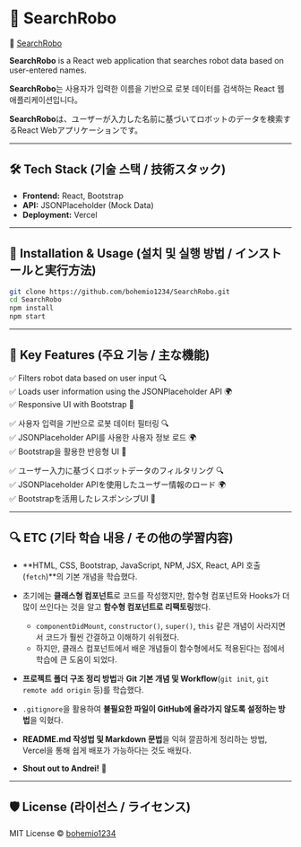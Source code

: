 # 🤖 SearchRobo 

🔗 [SearchRobo](https://searchrobo.vercel.app/)

**SearchRobo** is a React web application that searches robot data based on user-entered names.

**SearchRobo**는 사용자가 입력한 이름을 기반으로 로봇 데이터를 검색하는 React 웹 애플리케이션입니다。

**SearchRobo**は、ユーザーが入力した名前に基づいてロボットのデータを検索するReact Webアプリケーションです。

---

## 🛠 Tech Stack (기술 스택 / 技術スタック)

- **Frontend:** React, Bootstrap
- **API:** JSONPlaceholder (Mock Data)
- **Deployment:** Vercel

---

## 🚀 Installation & Usage (설치 및 실행 방법 / インストールと実行方法)

```sh
git clone https://github.com/bohemio1234/SearchRobo.git
cd SearchRobo
npm install
npm start
```

---

## 📌 Key Features (주요 기능 / 主な機能)

✅ Filters robot data based on user input 🔍  
✅ Loads user information using the JSONPlaceholder API 🌍  
✅ Responsive UI with Bootstrap 🎨

✅ 사용자 입력을 기반으로 로봇 데이터 필터링 🔍  
✅ JSONPlaceholder API를 사용한 사용자 정보 로드 🌍  
✅ Bootstrap을 활용한 반응형 UI 🎨

✅ ユーザー入力に基づくロボットデータのフィルタリング 🔍  
✅ JSONPlaceholder APIを使用したユーザー情報のロード 🌍  
✅ Bootstrapを活用したレスポンシブUI 🎨

---

## 🔍 ETC (기타 학습 내용 / その他の学習内容)

- **HTML, CSS, Bootstrap, JavaScript, NPM, JSX, React, API 호출(`fetch`)**의 기본 개념을 학습했다.

- 초기에는 **클래스형 컴포넌트**로 코드를 작성했지만, 함수형 컴포넌트와 Hooks가 더 많이 쓰인다는 것을 알고 **함수형 컴포넌트로 리팩토링**했다.

  - `componentDidMount`, `constructor()`, `super()`, `this` 같은 개념이 사라지면서 코드가 훨씬 간결하고 이해하기 쉬워졌다.
  - 하지만, 클래스 컴포넌트에서 배운 개념들이 함수형에서도 적용된다는 점에서 학습에 큰 도움이 되었다.

- **프로젝트 폴더 구조 정리 방법**과 **Git 기본 개념 및 Workflow**(`git init`, `git remote add origin` 등)를 학습했다.

- `.gitignore`을 활용하여 **불필요한 파일이 GitHub에 올라가지 않도록 설정하는 방법**을 익혔다.

- **README.md 작성법 및 Markdown 문법**을 익혀 깔끔하게 정리하는 방법, Vercel을 통해 쉽게 배포가 가능하다는 것도 배웠다.

- **Shout out to Andrei!** 🎉

---

## 🛡 License (라이선스 / ライセンス)

MIT License © [bohemio1234](https://github.com/bohemio1234)
